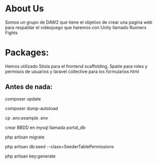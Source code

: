 # About Us

Somos un grupo de DAW2 que tiene el objetivo de crear una pagina web para respaldar el videojuego que haremos con Unity llamado Runners Fights


# Packages:

Hemos utilizado Stisla para el frontend scaffolding, Spatie para roles y permisos de usuarios y laravel collective para los formularios html

## Antes de nada:

composer update

composer dump-autoload

cp .env.example .env

crear BBDD en mysql llamada portal_db

php artisan migrate

php artisan db:seed --class=SeederTablePermissions

php artisan key:generate